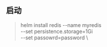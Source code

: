 ## 启动
> helm install redis --name myredis \
 --set persistence.storage=1Gi \
 --set passowrd=password \
